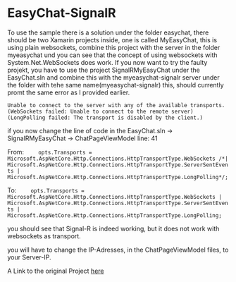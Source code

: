 # EasyChat-SignalR

To use the  sample there is a solution under the folder easychat, there should be two Xamarin projects inside, one is called MyEasyChat, this is using plain websockets, combine this project with the server in the folder myeasychat und you can see that the concept of using websockets with System.Net.WebSockets does work. If you now want to try the faulty projekt, you have to use the project SignalRMyEasyChat under the EasyChat.sln and combine this with the myeasychat-signalr server under the folder with tehe same name(myeasychat-signalr) this, should currently promt the same error as I provided earlier.

`Unable to connect to the server with any of the available transports. (WebSockets failed: Unable to connect to the remote server) (LongPolling failed: The transport is disabled by the client.)`

if you now change the line of code in the EasyChat.sln -> SignalRMyEasyChat -> ChatPageViewModel line: 41

From:
`    opts.Transports = Microsoft.AspNetCore.Http.Connections.HttpTransportType.WebSockets /*| Microsoft.AspNetCore.Http.Connections.HttpTransportType.ServerSentEvents | Microsoft.AspNetCore.Http.Connections.HttpTransportType.LongPolling*/;`

To:
`    opts.Transports = Microsoft.AspNetCore.Http.Connections.HttpTransportType.WebSockets | Microsoft.AspNetCore.Http.Connections.HttpTransportType.ServerSentEvents | Microsoft.AspNetCore.Http.Connections.HttpTransportType.LongPolling;`

you should see that Signal-R is indeed working, but it does not work with websockets as transport.

you will have to change the IP-Adresses, in the ChatPageViewModel files, to your Server-IP.


A Link to the original Project [here](https://github.com/prashantvc/easychat-service)
